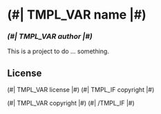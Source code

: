 # (#| TMPL_VAR name |#)

### _(#| TMPL_VAR author |#)_

This is a project to do ... something.

## License

(#| TMPL_VAR license |#)
(#| TMPL_IF copyright |#)

(#| TMPL_VAR copyright |#)
(#| /TMPL_IF |#)
